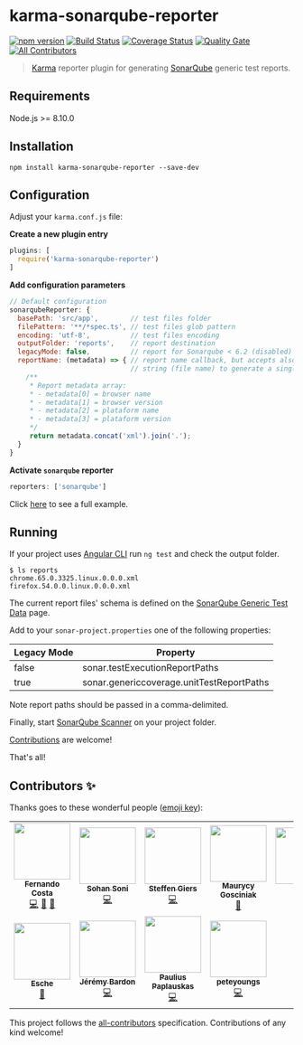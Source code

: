 # karma-sonarqube-reporter
[![npm version](https://img.shields.io/npm/v/karma-sonarqube-reporter.svg?style=round-square)](https://www.npmjs.com/package/karma-sonarqube-reporter)
[![Build Status](https://travis-ci.com/fadc80/karma-sonarqube-reporter.svg?branch=master)](https://app.travis-ci.com/github/fadc80/karma-sonarqube-reporter)
[![Coverage Status](https://coveralls.io/repos/github/fadc80/karma-sonarqube-reporter/badge.svg?branch=master)](https://coveralls.io/github/fadc80/karma-sonarqube-reporter?branch=master)
[![Quality Gate](https://sonarcloud.io/api/project_badges/measure?project=karma-sonarqube-reporter&metric=alert_status)](https://sonarcloud.io/project/overview?id=karma-sonarqube-reporter)
[![All Contributors](https://img.shields.io/badge/all_contributors-8-orange.svg?style=round-square)](#contributors)
> [Karma][1] reporter plugin for generating [SonarQube][2] generic test reports.

## Requirements

Node.js >= 8.10.0

## Installation

`npm install karma-sonarqube-reporter --save-dev`

## Configuration

Adjust your `karma.conf.js` file:

**Create a new plugin entry**

```typescript
plugins: [
  require('karma-sonarqube-reporter')
]
```

**Add configuration parameters**

```javascript
// Default configuration
sonarqubeReporter: {
  basePath: 'src/app',        // test files folder
  filePattern: '**/*spec.ts', // test files glob pattern
  encoding: 'utf-8',          // test files encoding
  outputFolder: 'reports',    // report destination
  legacyMode: false,          // report for Sonarqube < 6.2 (disabled)
  reportName: (metadata) => { // report name callback, but accepts also a 
                              // string (file name) to generate a single file
    /**
     * Report metadata array:
     * - metadata[0] = browser name
     * - metadata[1] = browser version
     * - metadata[2] = plataform name
     * - metadata[3] = plataform version
     */
     return metadata.concat('xml').join('.');
  }
}
```

**Activate `sonarqube` reporter**

```typescript
reporters: ['sonarqube']
```

Click [here][3] to see a full example.

## Running

If your project uses [Angular CLI][4] run `ng test` and check the output folder.

```command
$ ls reports
chrome.65.0.3325.linux.0.0.0.xml
firefox.54.0.0.linux.0.0.0.xml
```

The current report files' schema is defined on the [SonarQube Generic Test Data][5] page.

Add to your `sonar-project.properties` one of the following properties:

| Legacy Mode | Property                                  |
| ----------- | ----------------------------------------- |
| false       | sonar.testExecutionReportPaths            |
| true        | sonar.genericcoverage.unitTestReportPaths |

Note report paths should be passed in a comma-delimited.

Finally, start [SonarQube Scanner][6] on your project folder.

[Contributions](contributing.md) are welcome!

That's all!

[1]: https://karma-runner.github.io/2.0/index.html
[2]: https://www.sonarqube.org/
[3]: https://github.com/fadc80/karma-sonarqube-reporter/blob/master/karma.conf.js
[4]: https://github.com/angular/angular-cli
[5]: https://docs.sonarqube.org/display/SONAR/Generic+Test+Data#GenericTestData-GenericExecution
[6]: https://docs.sonarqube.org/display/SCAN/Analyzing+with+SonarQube+Scanner

## Contributors ✨

Thanks goes to these wonderful people ([emoji key](https://allcontributors.org/docs/en/emoji-key)):

<!-- ALL-CONTRIBUTORS-LIST:START - Do not remove or modify this section -->
<!-- prettier-ignore-start -->
<!-- markdownlint-disable -->
<table>
  <tr>
    <td align="center"><a href="https://github.com/fadc80"><img src="https://avatars3.githubusercontent.com/u/12335761?v=4?s=100" width="100px;" alt=""/><br /><sub><b>Fernando Costa</b></sub></a><br /><a href="https://github.com/fadc80/karma-sonarqube-reporter/commits?author=fadc80" title="Code">💻</a> <a href="https://github.com/fadc80/karma-sonarqube-reporter/issues?q=author%3Afadc80" title="Bug reports">🐛</a> <a href="https://github.com/fadc80/karma-sonarqube-reporter/commits?author=fadc80" title="Documentation">📖</a></td>
    <td align="center"><a href="https://github.com/sohansoni"><img src="https://avatars2.githubusercontent.com/u/11642039?v=4?s=100" width="100px;" alt=""/><br /><sub><b>Sohan Soni</b></sub></a><br /><a href="https://github.com/fadc80/karma-sonarqube-reporter/commits?author=sohansoni" title="Code">💻</a></td>
    <td align="center"><a href="http://gearsdigital.com"><img src="https://avatars3.githubusercontent.com/u/965069?v=4?s=100" width="100px;" alt=""/><br /><sub><b>Steffen Giers</b></sub></a><br /><a href="https://github.com/fadc80/karma-sonarqube-reporter/commits?author=gearsdigital" title="Code">💻</a></td>
    <td align="center"><a href="https://github.com/maurycyg"><img src="https://avatars0.githubusercontent.com/u/701197?v=4?s=100" width="100px;" alt=""/><br /><sub><b>Maurycy Gosciniak</b></sub></a><br /><a href="https://github.com/fadc80/karma-sonarqube-reporter/issues?q=author%3Amaurycyg" title="Bug reports">🐛</a></td>
    <td align="center"><a href="https://github.com/xfh"><img src="https://avatars2.githubusercontent.com/u/9366771?v=4?s=100" width="100px;" alt=""/><br /><sub><b>Fabio</b></sub></a><br /><a href="https://github.com/fadc80/karma-sonarqube-reporter/commits?author=xfh" title="Code">💻</a> <a href="https://github.com/fadc80/karma-sonarqube-reporter/issues?q=author%3Axfh" title="Bug reports">🐛</a></td>
    <td align="center"><a href="http://helabenkhalfallah.e-monsite.com/"><img src="https://avatars3.githubusercontent.com/u/1331451?v=4?s=100" width="100px;" alt=""/><br /><sub><b>Héla Ben Khalfallah</b></sub></a><br /><a href="https://github.com/fadc80/karma-sonarqube-reporter/issues?q=author%3Ahelabenkhalfallah" title="Bug reports">🐛</a></td>
  </tr>
  <tr>
    <td align="center"><a href="http://www.blogging-it.com"><img src="https://avatars2.githubusercontent.com/u/7409025?v=4?s=100" width="100px;" alt=""/><br /><sub><b>Esche</b></sub></a><br /><a href="https://github.com/fadc80/karma-sonarqube-reporter/issues?q=author%3Amesche" title="Bug reports">🐛</a></td>
    <td align="center"><a href="https://github.com/jbardon"><img src="https://avatars2.githubusercontent.com/u/9324783?v=4?s=100" width="100px;" alt=""/><br /><sub><b>Jérémy Bardon</b></sub></a><br /><a href="https://github.com/fadc80/karma-sonarqube-reporter/commits?author=jbardon" title="Code">💻</a></td>
    <td align="center"><a href="https://github.com/Fadelis"><img src="https://avatars3.githubusercontent.com/u/6364106?v=4?s=100" width="100px;" alt=""/><br /><sub><b>Paulius Paplauskas</b></sub></a><br /><a href="https://github.com/fadc80/karma-sonarqube-reporter/commits?author=Fadelis" title="Code">💻</a></td>
    <td align="center"><a href="https://github.com/peteyoungs"><img src="https://avatars.githubusercontent.com/u/102791049?v=4?s=100" width="100px;" alt=""/><br /><sub><b>peteyoungs</b></sub></a><br /><a href="https://github.com/fadc80/karma-sonarqube-reporter/commits?author=peteyoungs" title="Code">💻</a></td>
  </tr>
</table>

<!-- markdownlint-restore -->
<!-- prettier-ignore-end -->

<!-- ALL-CONTRIBUTORS-LIST:END -->

This project follows the [all-contributors](https://github.com/all-contributors/all-contributors) specification. Contributions of any kind welcome!
